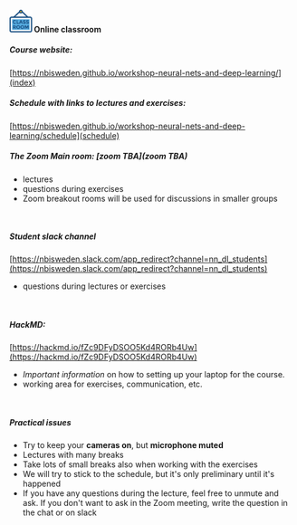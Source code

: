 

#### <img border="0" src="icons/classroom.svg" width="40" height="40"> Online classroom


##### Course website:  
[https://nbisweden.github.io/workshop-neural-nets-and-deep-learning/](index)
<br>

##### Schedule with links to lectures and exercises:  
[https://nbisweden.github.io/workshop-neural-nets-and-deep-learning/schedule](schedule)
<br>

##### The Zoom Main room: [zoom TBA](zoom TBA)
- lectures
- questions during exercises
- Zoom breakout rooms will be used for discussions in smaller groups
<br>

##### Student slack channel  
[https://nbisweden.slack.com/app_redirect?channel=nn_dl_students](https://nbisweden.slack.com/app_redirect?channel=nn_dl_students)
- questions during lectures or exercises
<br>

##### HackMD:
[https://hackmd.io/fZc9DFyDSOO5Kd4RORb4Uw](https://hackmd.io/fZc9DFyDSOO5Kd4RORb4Uw)
- *Important information* on how to setting up your laptop for the course.
- working area for exercises, communication, etc.
<br>

##### Practical issues
- Try to keep your **cameras on**, but **microphone muted**
- Lectures with many breaks
- Take lots of small breaks also when working with the exercises
- We will try to stick to the schedule, but it's only preliminary
until it's happened
- If you have any questions during the lecture, feel free to unmute
 and ask. If you don't want to ask in the Zoom meeting, write the
  question in the chat or on slack
